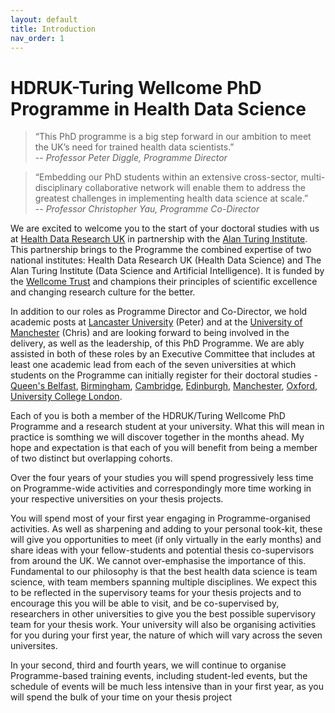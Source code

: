 ```yaml
---
layout: default
title: Introduction
nav_order: 1
---
```


# HDRUK-Turing Wellcome PhD Programme in Health Data Science

> “This PhD programme is a big step forward in our ambition to meet the UK’s need for trained health data scientists.”  
> -- <cite>Professor Peter Diggle, Programme Director</cite>

> “Embedding our PhD students within an extensive cross-sector, multi-disciplinary collaborative network will enable them to address the greatest challenges in implementing health data science at scale.”      
> -- <cite>Professor Christopher Yau, Programme Co-Director</cite>

We are excited to welcome you to the start of your doctoral studies with us at [Health Data Research UK](http://www.hdruk.ac.uk) in 
partnership with the [Alan Turing Institute](https://www.turing.ac.uk/). This partnership brings to the Programme the combined
expertise of two national institutes: Health Data Research UK (Health Data Science) and 
The Alan Turing Institute (Data Science and Artificial Intelligence). It is funded by the  [Wellcome Trust](https://wellcome.ac.uk/) and champions their principles of scientific excellence and changing research culture for the better.

In addition to our roles as Programme Director and Co-Director, we hold academic posts at
[Lancaster University](http://www.lancaster.ac.uk/) (Peter) 
and at the [University of Manchester](https://www.manchester.ac.uk/) (Chris) and are looking forward to being involved in the delivery, 
as well as the leadership, of this PhD Programme. We
are ably assisted in both of these roles by an Executive Committee that includes at least one academic lead from each of the seven universities at
which students on the Programme can initially register for their doctoral studies - [Queen's Belfast](https://www.qub.ac.uk/), 
[Birmingham](https://www.birmingham.ac.uk/), [Cambridge](https://www.cam.ac.uk/), [Edinburgh](https://www.ed.ac.uk/), 
[Manchester](https://www.manchester.ac.uk/), [Oxford](https://www.ox.ac.uk/), [University College London](https://www.ucl.ac.uk/). 

Each of you is both a member of the HDRUK/Turing Wellcome PhD Programme and a research student at your university. What this
will mean in practice is somthing we will discover together in the months ahead. My hope and expectation is that each of you will
benefit from being a member of two distinct but overlapping cohorts.

Over the four years of your studies you will spend progressively less time on Programme-wide activities and 
correspondingly more
time working in your respective universities on your thesis projects. 

You will spend most of your first
year engaging in Programme-organised activities. As well as sharpening and adding to your personal took-kit, these
will give you opportunities to meet
(if only virtually in the early months) and share ideas with
your fellow-students and potential thesis co-supervisors from around the UK. We cannot over-emphasise the importance of this. 
Fundamental to our philosophy is that the best health data science is team science, with team members spanning multiple
disciplines. We expect this to be reflected in the supervisory teams for your thesis projects and to encourage this
you will be able to visit, and be co-supervised by, researchers in other universities to give you the best possible
supervisory team for your thesis work. Your university will also be organising activities for you during your first year, the nature of which will vary across 
the seven universites. 

 In your second, third and fourth years, we will
continue to organise Programme-based training events, including student-led events, but the schedule of events
will be much less intensive than in your first year, as you will spend the bulk of your time on your thesis project 
